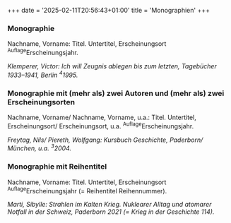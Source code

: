 +++
date = '2025-02-11T20:56:43+01:00'
title = 'Monographien'
+++
### Monographie
Nachname, Vorname: Titel. Untertitel, Erscheinungsort <sup>Auflage</sup>Erscheinungsjahr.

*Klemperer, Victor: Ich will Zeugnis ablegen bis zum letzten, Tagebücher 1933–1941, Berlin <sup>4</sup>1995.*
### Monographie mit (mehr als) zwei Autoren und (mehr als) zwei Erscheinungsorten
Nachname, Vorname/ Nachname, Vorname, u.a.: Titel. Untertitel, Erscheinungsort/ Erscheinungsort, u.a. <sup>Auflage</sup>Erscheinungsjahr.

*Freytag, Nils/ Piereth, Wolfgang: Kursbuch Geschichte, Paderborn/ München, u.a. <sup>3</sup>2004.*
### Monographie mit Reihentitel
Nachname, Vorname: Titel. Untertitel, Erscheinungsort <sup>Auflage</sup>Erscheinungsjahr (= Reihentitel Reihennummer).

*Marti, Sibylle: Strahlen im Kalten Krieg. Nuklearer Alltag und atomarer Notfall in der Schweiz, Paderborn 2021 (= Krieg in der Geschichte 114).*
